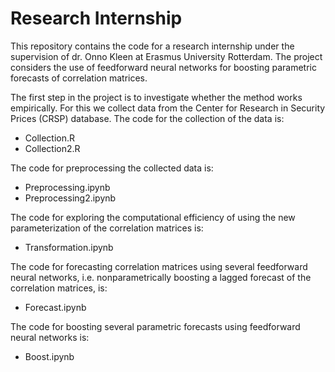 # Research Internship

This repository contains the code for a research internship under the supervision of dr. Onno Kleen at Erasmus University Rotterdam. The project considers the use of feedforward neural networks for boosting parametric forecasts of correlation matrices. 

The first step in the project is to investigate whether the method works empirically. For this we collect data from the Center for Research in Security Prices (CRSP) database. The code for the collection of the data is:
- Collection.R
- Collection2.R

The code for preprocessing the collected data is:
- Preprocessing.ipynb
- Preprocessing2.ipynb

The code for exploring the computational efficiency of using the new parameterization of the correlation matrices is:
- Transformation.ipynb
  
The code for forecasting correlation matrices using several feedforward neural networks, i.e. nonparametrically boosting a lagged forecast of the correlation matrices, is:
- Forecast.ipynb

The code for boosting several parametric forecasts using feedforward neural networks is:
- Boost.ipynb
